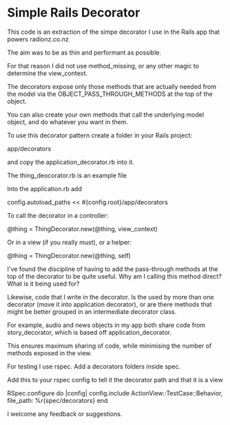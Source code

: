 # Simple Rails Decorator

This code is an extraction of the simpe decorator I use in the Rails app that powers radionz.co.nz

The aim was to be as thin and performant as possible.

For that reason I did not use method_missing, or any other magic to determine the view_context.

The decorators expose only those methods that are actually needed from the model via the OBJECT_PASS_THROUGH_METHODS at the top of the object.

You can also create your own methods that call the underlying model object, and do whatever you want in them.

To use this decorator pattern create a folder in your Rails project:

  app/decorators

and copy the application_decorator.rb into it.

The thing_deocorator.rb is an example file

Into the application.rb add

  config.autoload_paths << #{config.root}/app/decorators
  
To call the decorator in a controller:

  @thing = ThingDecorator.new(@thing, view_context)

Or in a view (if you really must), or a helper:

  @thing = ThingDecorator.new(@thing, self)

I've found the discipline of having to add the pass-through methods at the top of the decorator to be quite useful. Why am I calling this method direct? What is it being used for?

Likewise, code that I write in the decorator. Is the used by more than one decorator (move it into application decorator), or are there methods that might be better grouped in an intermediate decorator class. 

For example, audio and news objects in my app both share code from story_decorator, which is based off application_decorator.

This ensures maximum sharing of code, while minimising the number of methods exposed in the view.

For testing I use rspec. Add a decorators folders inside spec.

Add this to your rspec config to tell it the decorator path and that it is a view

RSpec.configure do |config|
  config.include ActionView::TestCase::Behavior, file_path: %r{spec/decorators}
end

I welcome any feedback or suggestions. 

  
